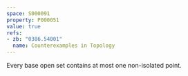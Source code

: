 ```yaml
---
space: S000091
property: P000051
value: true
refs:
- zb: "0386.54001"
  name: Counterexamples in Topology
---
```


Every base open set contains at most one non-isolated point.

